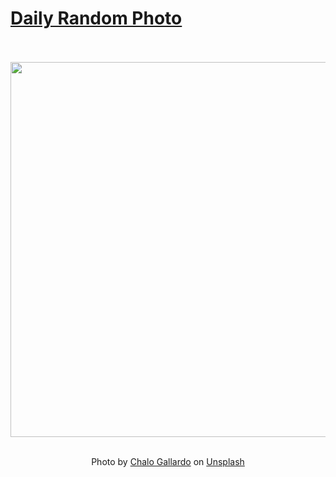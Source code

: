 # [Daily Random Photo](https://www.dailyrandomphoto.com/)

<div align="center">
  <br>
  <br>
  <a href="https://www.dailyrandomphoto.com/p/2024/2024-05-15/"><img src="https://images.unsplash.com/photo-1714362444974-72dedd0d3bfa?crop=entropy&cs=tinysrgb&fit=max&fm=jpg&ixid=M3w3NzUwOHwwfDF8cmFuZG9tfHx8fHx8fHx8MTcxNTczMzA4M3w&ixlib=rb-4.0.3&q=80&w=1080" width="600px"></a>
  <br>
  <br>
  <p class="has-text-grey">Photo by <a href="https://unsplash.com/@chalogallardo?utm_source=Daily%20Random%20Photo&amp;utm_medium=referral" target="_blank" rel="noopener noreferrer">Chalo Gallardo</a> on <a href="https://unsplash.com/photos/a-view-of-a-city-at-night-from-the-top-of-a-building-zyRV6OjcfpM?utm_source=Daily%20Random%20Photo&amp;utm_medium=referral" target="_blank" rel="noopener noreferrer">Unsplash</a></p>
</div>

